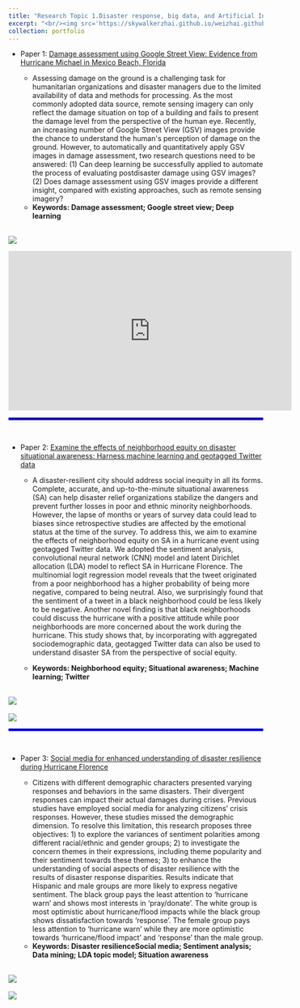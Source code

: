 ```yaml
---
title: "Research Topic 1.Disaster response, big data, and Artificial Intelligence"
excerpt: "<br/><img src='https://skywalkerzhai.github.io/weizhai.github.io/images/damag_GSV.jpg' width='600'>"
collection: portfolio
---
```

* Paper 1: [Damage assessment using Google Street View: Evidence from Hurricane Michael in Mexico Beach, Florida](https://doi.org/10.1016/j.apgeog.2020.102252)

  * Assessing damage on the ground is a challenging task for humanitarian organizations and disaster managers due to the limited availability of data and methods for processing. As the most commonly adopted data source, remote sensing imagery can only reflect the damage situation on top of a building and fails to present the damage level from the perspective of the human eye. Recently, an increasing number of Google Street View (GSV) images provide the chance to understand the human's perception of damage on the ground. However, to automatically and quantitatively apply GSV images in damage assessment, two research questions need to be answered: (1) Can deep learning be successfully applied to automate the process of evaluating postdisaster damage using GSV images? (2) Does damage assessment using GSV images provide a different insight, compared with existing approaches, such as remote sensing imagery?
  * **Keywords: Damage assessment; Google street view; Deep learning**

<br/><img src='https://skywalkerzhai.github.io/weizhai.github.io/images/DL_damage.jpg'>

<iframe width="560" height="315" src="https://www.youtube-nocookie.com/embed/nGs48HGnRN4" frameborder="0" allow="accelerometer; autoplay; encrypted-media; gyroscope; picture-in-picture" allowfullscreen></iframe>
<hr style="border:2px solid blue"> </hr>
&nbsp;
&nbsp;

* Paper 2: [Examine the effects of neighborhood equity on disaster situational awareness: Harness machine learning and geotagged Twitter data](https://doi.org/10.1016/j.ijdrr.2020.101611)
  * A disaster-resilient city should address social inequity in all its forms. Complete, accurate, and up-to-the-minute situational awareness (SA) can help disaster relief organizations stabilize the dangers and prevent further losses in poor and ethnic minority neighborhoods. However, the lapse of months or years of survey data could lead to biases since retrospective studies are affected by the emotional status at the time of the survey. To address this, we aim to examine the effects of neighborhood equity on SA in a hurricane event using geotagged Twitter data. We adopted the sentiment analysis, convolutional neural network (CNN) model and latent Dirichlet allocation (LDA) model to reflect SA in Hurricane Florence. The multinomial logit regression model reveals that the tweet originated from a poor neighborhood has a higher probability of being more negative, compared to being neutral. Also, we surprisingly found that the sentiment of a tweet in a black neighborhood could be less likely to be negative. Another novel finding is that black neighborhoods could discuss the hurricane with a positive attitude while poor neighborhoods are more concerned about the work during the hurricane. This study shows that, by incorporating with aggregated sociodemographic data, geotagged Twitter data can also be used to understand disaster SA from the perspective of social equity.

  * **Keywords: Neighborhood equity; Situational awareness; Machine learning; Twitter**

<br/><img src='https://skywalkerzhai.github.io/weizhai.github.io/images/twitter_framework.jpg'> \
<br/><img src='https://skywalkerzhai.github.io/weizhai.github.io/images/twitter_DL.jpg'>
<hr style="border:2px solid blue"> </hr>
&nbsp;
&nbsp;

* Paper 3: [Social media for enhanced understanding of disaster resilience during Hurricane Florence](https://doi.org/10.1016/j.ijinfomgt.2020.102289)

  * Citizens with different demographic characters presented varying responses and behaviors in the same disasters. Their divergent responses can impact their actual damages during crises. Previous studies have employed social media for analyzing citizens’ crisis responses. However, these studies missed the demographic dimension. To resolve this limitation, this research proposes three objectives: 1) to explore the variances of sentiment polarities among different racial/ethnic and gender groups; 2) to investigate the concern themes in their expressions, including theme popularity and their sentiment towards these themes; 3) to enhance the understanding of social aspects of disaster resilience with the results of disaster response disparities. Results indicate that Hispanic and male groups are more likely to express negative sentiment. The black group pays the least attention to ‘hurricane warn’ and shows most interests in ‘pray/donate’. The white group is most optimistic about hurricane/flood impacts while the black group shows dissatisfaction towards ‘response’. The female group pays less attention to ‘hurricane warn’ while they are more optimistic towards ‘hurricane/flood impact’ and ‘response’ than the male group.
  * **Keywords: Disaster resilienceSocial media; Sentiment analysis; Data mining; LDA topic model; Situation awareness**

<br/><img src='https://skywalkerzhai.github.io/weizhai.github.io/images/faxi.jpg'> \
<br/><img src='https://skywalkerzhai.github.io/weizhai.github.io/images/faxi2.jpg'>

